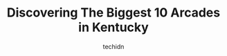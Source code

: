 ---
layout: ampstory
image: https://i0.wp.com/paketmu.com/wp-content/uploads/2023/06/dave-busters-louisville-0-in-kentucky-1686369009.jpeg?resize=640,853
author: techidn
featured: false
description: Explore the diverse Arcade scene in Kentucky, home to an incredible selection of 10 establishments catering to every taste. Whether youre in search of iconic favorites or undiscovered treas
title: Discovering The Biggest 10 Arcades in Kentucky
cover:
   title: Discovering The Biggest 10 Arcades in Kentucky
   subtitle: RICKPATE
   background: https://paketmu.com/wp-content/uploads/2023/06/dave-busters-louisville-0-in-kentucky-1686369009.jpeg

pages: 
 - layout: thirds
   top: <h1>#1 Malibu Jacks Lexington</h1>
   bottom: "<p>Malibu Jacks was a fun place to take the family for an evening of entertainment. There are a myriad of newer arcade games, some for fun and some for tickets. The indoo</p>"
   background: https://paketmu.com/wp-content/uploads/2023/06/dave-busters-louisville-1-in-kentucky-1686369010.jpeg
   backgroundblur: true
 - layout: thirds
   top: <h1>#2 Main Event Louisville</h1>
   bottom: "<p>My boyfriend and I decided to go here for a night of bowling. We had such a great night. It was not busy at all, which was terrific. We bowled for about an hour and had s</p>"
   background: https://paketmu.com/wp-content/uploads/2023/06/dave-busters-louisville-2-in-kentucky-1686369011.jpeg
   cta:
      link: https://paketmu.com/discovering-the-biggest-10-arcades-in-kentucky/
      text: Discovering The Biggest 10 Arcades in Kentucky
 - layout: thirds
   top: <h1>#3 Malibu Jacks Louisville</h1>
   bottom: "<p>Great family fun place. Bowling, games and carnival rides.  Arcade games, bumper cars, Mini golf, go karts and simulator ride. Have your birthday Pizza party there. Snack</p>"
   background: https://paketmu.com/wp-content/uploads/2023/06/dave-busters-louisville-3-in-kentucky-1686369012.jpeg
   cta:
      link: https://paketmu.com/discovering-the-biggest-10-arcades-in-kentucky/
      text: Discovering The Biggest 10 Arcades in Kentucky
 - layout: thirds
   top: <h1>#4 Recbar</h1>
   bottom: "<p>10301 Taylorsville Rd, Jeffersontown, KY 40299, United States</p>"
   background: https://images.unsplash.com/photo-1547366785-564103df7e13?ixlib=rb-4.0.3&ixid=MnwxMjA3fDB8MHxwaG90by1wYWdlfHx8fGVufDB8fHx8&auto=format&fit=crop&w=640&h=853&q=80
   cta:
      link: https://paketmu.com/discovering-the-biggest-10-arcades-in-kentucky/
      text: Discovering The Biggest 10 Arcades in Kentucky
 - layout: thirds
   top: <h1>#5 Dave & Busters Florence</h1>
   bottom: "<p>781 Heights Blvd, Florence, KY 41042, United States</p>"
   background: https://images.unsplash.com/photo-1557672172-298e090bd0f1?ixlib=rb-4.0.3&ixid=MnwxMjA3fDB8MHxwaG90by1wYWdlfHx8fGVufDB8fHx8&auto=format&fit=crop&w=640&h=853&q=80
   cta:
      link: https://paketmu.com/discovering-the-biggest-10-arcades-in-kentucky/
      text: Discovering The Biggest 10 Arcades in Kentucky
 - layout: thirds
   top: <h1>#6 Kart Kountry</h1>
   bottom: "<p>315 Joe B. Hall Ave, Shepherdsville, KY 40165, United States</p>"
   background: https://images.unsplash.com/photo-1632260260864-caf7fde5ec36?ixlib=rb-4.0.3&ixid=MnwxMjA3fDB8MHxwaG90by1wYWdlfHx8fGVufDB8fHx8&auto=format&fit=crop&w=640&h=853&q=80
   cta:
      link: https://paketmu.com/discovering-the-biggest-10-arcades-in-kentucky/
      text: Discovering The Biggest 10 Arcades in Kentucky
 - layout: thirds
   top: <h1>#7 16-Bit Bar+Arcade</h1>
   bottom: "<p>1124 Main St, Cincinnati, OH 45202, United States</p>"
   background: https://images.unsplash.com/photo-1489694553447-4c9339da310d?ixlib=rb-4.0.3&ixid=MnwxMjA3fDB8MHxwaG90by1wYWdlfHx8fGVufDB8fHx8&auto=format&fit=crop&w=640&h=853&q=80
   cta:
      link: https://paketmu.com/discovering-the-biggest-10-arcades-in-kentucky/
      text: Discovering The Biggest 10 Arcades in Kentucky
 - layout: thirds
   middle: Continue reading...
   background: https://images.unsplash.com/photo-1527066579998-dbbae57f45ce?ixlib=rb-4.0.3&ixid=MnwxMjA3fDB8MHxwaG90by1wYWdlfHx8fGVufDB8fHx8&auto=format&fit=crop&w=640&h=853&q=80
   cta:
      link: https://paketmu.com/discovering-the-biggest-10-arcades-in-kentucky/
      text: Discovering The Biggest 10 Arcades in Kentucky
      
---